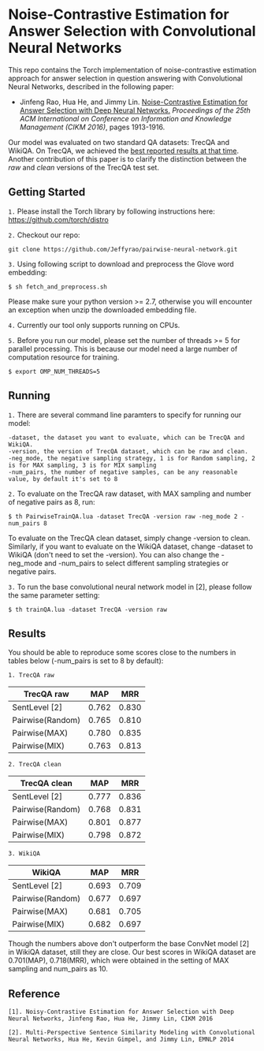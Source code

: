# Noise-Contrastive Estimation for Answer Selection with Convolutional Neural Networks

This repo contains the Torch implementation of noise-contrastive estimation approach for answer selection in question answering with Convolutional Neural Networks, described in the following paper:

+ Jinfeng Rao, Hua He, and Jimmy Lin. [Noise-Contrastive Estimation for Answer Selection with Deep Neural Networks.](http://dl.acm.org/citation.cfm?id=2983872) *Proceedings of the 25th ACM International on Conference on Information and Knowledge Management (CIKM 2016)*, pages 1913-1916.

Our model was evaluated on two standard QA datasets: TrecQA and WikiQA. On TrecQA, we achieved the [best reported results at that time](http://aclweb.org/aclwiki/index.php?title=Question_Answering_(State_of_the_art)). Another contribution of this paper is to clarify the distinction between the *raw* and *clean* versions of the TrecQA test set.

Getting Started
-----------
``1.`` Please install the Torch library by following instructions here: https://github.com/torch/distro

``2.`` Checkout our repo:
```
git clone https://github.com/Jeffyrao/pairwise-neural-network.git
```

``3.`` Using following script to download and preprocess the Glove word embedding:
```
$ sh fetch_and_preprocess.sh
``` 
Please make sure your python version >= 2.7, otherwise you will encounter an exception when unzip the downloaded embedding file.

``4.`` Currently our tool only supports running on CPUs. 

``5.`` Before you run our model, please set the number of threads >= 5 for parallel processing. This is because our model need a large number of computation resource for training. 
```
$ export OMP_NUM_THREADS=5
```

Running
--------
``1.`` There are several command line paramters to specify for running our model:
```
-dataset, the dataset you want to evaluate, which can be TrecQA and WikiQA. 
-version, the version of TrecQA dataset, which can be raw and clean. 
-neg_mode, the negative sampling strategy, 1 is for Random sampling, 2 is for MAX sampling, 3 is for MIX sampling 
-num_pairs, the number of negative samples, can be any reasonable value, by default it's set to 8
```

``2.`` To evaluate on the TrecQA raw dataset, with MAX sampling and number of negative pairs as 8, run:
```
$ th PairwiseTrainQA.lua -dataset TrecQA -version raw -neg_mode 2 -num_pairs 8
```
To evaluate on the TrecQA clean dataset, simply change -version to clean.
Similarly, if you want to evaluate on the WikiQA dataset, change -dataset to WikiQA (don't need to set the -version).
You can also change the -neg_mode and -num_pairs to select different sampling strategies or negative pairs.

``3.`` To run the base convolutional neural network model in [2], please follow the same parameter setting:
```
$ th trainQA.lua -dataset TrecQA -version raw
```

Results
-------
You should be able to reproduce some scores close to the numbers in tables below (-num_pairs is set to 8 by default):

``1. TrecQA raw`` 

TrecQA raw       |  MAP   |  MRR
-----------------|--------|------
SentLevel [2]    | 0.762  | 0.830
Pairwise(Random) | 0.765  | 0.810
Pairwise(MAX)    | 0.780  | 0.835
Pairwise(MIX)    | 0.763  | 0.813

``2. TrecQA clean`` 

TrecQA clean     |  MAP   |  MRR
-----------------|--------|------
SentLevel [2]    | 0.777  | 0.836
Pairwise(Random) | 0.768  | 0.831
Pairwise(MAX)    | 0.801  | 0.877
Pairwise(MIX)    | 0.798  | 0.872

``3. WikiQA`` 

WikiQA           |  MAP   |  MRR
-----------------|--------|------
SentLevel [2]    | 0.693  | 0.709
Pairwise(Random) | 0.677  | 0.697
Pairwise(MAX)    | 0.681  | 0.705
Pairwise(MIX)    | 0.682  | 0.697

Though the numbers above don't outperform the base ConvNet model [2] in WikiQA dataset, still they are close. Our best scores in WikiQA dataset are 0.701(MAP), 0.718(MRR), which were obtained in the setting of MAX sampling and num_pairs as 10.

Reference
--------
``[1]. Noisy-Contrastive Estimation for Answer Selection with Deep Neural Networks, Jinfeng Rao, Hua He, Jimmy Lin, CIKM 2016`` 

``[2]. Multi-Perspective Sentence Similarity Modeling with Convolutional Neural Networks, Hua He, Kevin Gimpel, and Jimmy Lin, EMNLP 2014`` 
